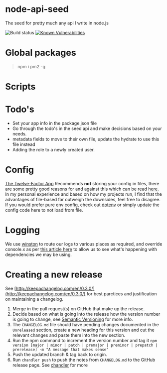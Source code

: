# node-api-seed
The seed for pretty much any api I write in node.js

![Build status](https://travis-ci.org/eXigentCoder/node-api-seed.svg?branch=master)
[![Known Vulnerabilities](https://snyk.io/test/github/exigentcoder/node-api-seed/badge.svg)](https://snyk.io/test/github/exigentcoder/node-api-seed)

# Global packages

> npm i pm2 -g

# Scripts

# Todo's
- Set your app info in the package.json file
- Go through the todo's in the seed api and make decisions based on your needs.
- metadata fields to move to their own file, update the hydrate to use this file instead
- Adding the role to a newly created user.

# Config
[The Twelve-Factor App](https://12factor.net/config) Recommends **not** storing your config in files, there are some pretty good reasons for and against this which can be read [here.](https://gist.github.com/telent/9742059) In my personal experience and based on how my projects run, I find that the advantages of file-based far outweigh the downsides, feel free to disagree. If you would prefer pure env config, check out [dotenv](https://www.npmjs.com/package/dotenv) or simply update the config code here to not load from file.

# Logging
We use [winston](https://github.com/winstonjs/winston) to route our logs to various places as required, and override console.x as per [this article here](http://seanmonstar.com/post/56448644049/consolelog-all-the-things) to allow us to see what's happening with dependencies we may be using.

# Creating a new release

See [http://keepachangelog.com/en/0.3.0/](http://keepachangelog.com/en/0.3.0/) for best parctices and justification on maintaining a changelog.

1. Merge in the pull request(s) on GitHub that make up the release.
1. Decide based on what is going into the release how the version number is going to change, see [Semantic Versioning](http://semver.org/) for more info.
1. The `CHANGELOG.md` file should have pending changes documented in the `Unreleased` section, create a new heading for this version and cut the relevant changes and paste them into the new section.
1. Run the npm command to increment the version number and tag it `npm version [major | minor | patch | premajor | preminor | prepatch | prerelease] -m "A message that makes sense"`
1. Push the updated branch & tag back to origin.
1. Run `chandler push` to push the notes from `CHANGELOG.md` to the GitHub release page. See [chandler](https://github.com/mattbrictson/chandler) for more